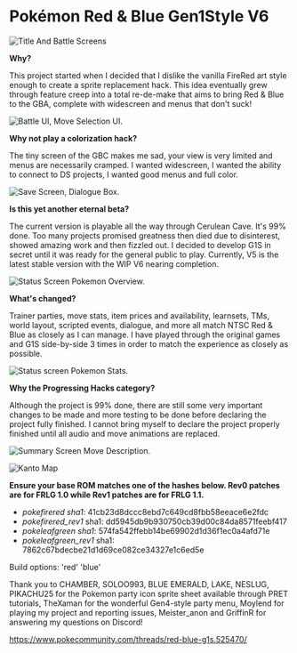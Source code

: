 # Pokémon Red & Blue Gen1Style V6

![](https://gitlab.com/xyifer12/firered_gen1style/-/raw/master/ImagesAndStuff/BulkPromoTitleAndBattle.png "Title And Battle Screens")

**Why?**

This project started when I decided that I dislike the vanilla FireRed art style enough to create a sprite replacement hack.
This idea eventually grew through feature creep into a total re-de-make that aims to bring Red & Blue to the GBA, complete with widescreen and menus that don't suck!

![](https://gitlab.com/xyifer12/firered_gen1style/-/raw/master/ImagesAndStuff/BulkPromoTowns.png "Battle UI, Move Selection UI.")

**Why not play a colorization hack?**

The tiny screen of the GBC makes me sad, your view is very limited and menus are necessarily cramped. I wanted widescreen, I wanted the ability to connect to DS projects, I wanted good menus and full color.

![](https://gitlab.com/xyifer12/firered_gen1style/-/raw/master/ImagesAndStuff/BulkPromoAdventure.png "Save Screen, Dialogue Box.")

**Is this yet another eternal beta?**

The current version is playable all the way through Cerulean Cave. It's 99% done.
Too many projects promised greatness then died due to disinterest, showed amazing work and then fizzled out.
I decided to develop G1S in secret until it was ready for the general public to play.
Currently, V5 is the latest stable version with the WIP V6 nearing completion.

![](https://gitlab.com/xyifer12/firered_gen1style/-/raw/master/ImagesAndStuff/BulkPromoMenu.png "Status Screen Pokemon Overview.")

**What's changed?**

Trainer parties, move stats, item prices and availability, learnsets, TMs, world layout, scripted events, dialogue, and more all match NTSC Red & Blue as closely as I can manage. I have played through the original games and G1S side-by-side 3 times in order to match the experience as closely as possible.

![](https://gitlab.com/xyifer12/firered_gen1style/-/raw/master/ImagesAndStuff/BulkPromoPokedex.png "Status screen Pokemon Stats.")

**Why the Progressing Hacks category?**

Although the project is 99% done, there are still some very important changes to be made
and more testing to be done before declaring the project fully finished. I cannot bring myself to declare the project properly finished until all audio and move animations are replaced.

![](https://gitlab.com/xyifer12/firered_gen1style/-/raw/master/ImagesAndStuff/BulkPromoParty.png "Summary Screen Move Description.")

![](https://gitlab.com/xyifer12/firered_gen1style/-/raw/master/ImagesAndStuff/Overworld_V1.png "Kanto Map")

**Ensure your base ROM matches one of the hashes below. Rev0 patches are for FRLG 1.0 while Rev1 patches are for FRLG 1.1.**
- _pokefirered sha1_: 41cb23d8dccc8ebd7c649cd8fbb58eeace6e2fdc
- _pokefirered_rev1_ sha1: dd5945db9b930750cb39d00c84da8571feebf417
- _pokeleafgreen sha1_: 574fa542ffebb14be69902d1d36f1ec0a4afd71e
- _pokeleafgreen_rev1_ sha1: 7862c67bdecbe21d1d69ce082ce34327e1c6ed5e

Build options: 'red' 'blue'


Thank you to CHAMBER, SOLOO993, BLUE EMERALD, LAKE, NESLUG, PIKACHU25 for the Pokemon party icon sprite sheet available through PRET tutorials, TheXaman for the wonderful Gen4-style party menu, Moylend for playing my project and reporting issues, Meister_anon and GriffinR for answering my questions on Discord!

https://www.pokecommunity.com/threads/red-blue-g1s.525470/